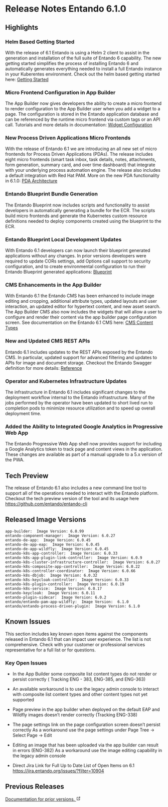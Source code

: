 # Release Notes Entando 6.1.0

## Highlights

### Helm Based Getting Started

With the release of 6.1 Entando is using a Helm 2 client to assist in
the generation and installation of the full suite of Entando 6
capability. The new getting started simplifies the process of installing
Entando 6 and automatically generates everything needed to install a
full Entando instance in your Kuberentes environment. Check out the helm
based getting started here: [Getting Started](../getting-started/)

### Micro Frontend Configuration in App Builder

The App Builder now gives developers the ability to create a micro
frontend to render configuration to the App Builder user when you add a
widget to a page. The configuration is stored in the Entando application
database and can be referenced by the runtime micro frontend via custom
tags or an API call. Tutorials and more details in documentation: 
[Widget Configuration](../../tutorials/micro-frontends/widget-configuration)

### New Process Driven Applications Micro Frontends

With the release of Entando 6.1 we are introducing an all new set of
micro frontends for Process Driven Applications (PDAs). The release
includes eight micro frontends (smart task inbox, task details, notes,
attachments, form generation, summary card, and over time dashboard)
that integrate with your underlying process automation engine. The
release also includes a default integration with Red Hat PAM. More on
the new PDA functionality in 6.1.0:
[PDA Architecture](../concepts/pda-architecture)

### Entando Blueprint Bundle Generation

The Entando Blueprint now includes scripts and functionality to assist
developers in automatically generating a bundle for the ECR. The scripts
build micro frontends and generate the Kubernetes custom resource
definitions needed to deploy components created using the blueprint to
the ECR. 

### Entando Blueprint Local Development Updates

With Entando 6.1 developers can now launch their blueprint generated
applications without any changes. In prior versions developers were
required to update CORs settings, add Options call support to security
configuration, and to create environmental configuration to run their
Entando Blueprint generated applications: [Blueprint](../../tutorials/micro-frontends/generate-micro-frontends-from-a-database-entity)

### CMS Enhancements in the App Builder

With Entando 6.1 the Entando CMS has been enhanced to include image
editing and cropping, additional attribute types, updated layouts and
user interaction, an updated editor for hypertext content, and new asset
search. The App Builder CMS also now includes the widgets that will
allow a user to configure and render their content via the app builder
page configuration screen. See documentation on the Entando 6.1 CMS here:
[CMS Content Types](../../tutorials/cms/content-types-tutorial)

### New and Updated CMS REST APIs

Entando 6.1 includes updates to the REST APIs exposed by the Entando
CMS. In particular, updated support for advanced filtering and updates
to APIs for image and document storage. Checkout the Entando Swagger
definition for more details: [Reference](../reference)

### Operator and Kubernetes Infrastructure Updates

The infrastructure in Entando 6.1 includes significant changes to the
deployment workflow internal to the Entando infrastructure. Many of the
jobs performed by the operator have been updated to short lived run to
completion pods to minimize resource utilization and to speed up overall
deployment time.

### Added the Ability to Integrated Google Analytics in Progressive Web App

The Entando Progressive Web App shell now provides support for including
a Google Analytics token to track page and content views in the
application. These changes are available as part of a manual upgrade to
a 5.x version of the PWA.

## Tech Preview

The release of Entando 6.1 also includes a new command line tool to
support all of the operations needed to interact with the Entando
platform. Checkout the tech preview version of the tool and its usage
here <https://github.com/entando/entando-cli>

## Released Image Versions

    app-builder:  Image Version: 6.0.99
    entando-component-manager:  Image Version: 6.0.27
    entando-de-app:  Image Version: 6.0.45
    entando-de-app-eap:  Image Version: 6.0.45
    entando-de-app-wildfly:  Image Version: 6.0.45
    entando-k8s-app-controller:  Image Version: 6.0.33
    entando-k8s-app-plugin-link-controller:  Image Version: 6.0.9
    entando-k8s-cluster-infrastructure-controller:  Image Version: 6.0.27
    entando-k8s-composite-app-controller:  Image Version: 6.0.22
    entando-k8s-controller-coordinator:  Image Version: 6.0.66
    entando-k8s-dbjob:  Image Version: 6.0.32
    entando-k8s-keycloak-controller:  Image Version: 6.0.33
    entando-k8s-plugin-controller:  Image Version: 6.0.19
    entando-k8s-service:  Image Version: 6.0.17
    entando-keycloak:  Image Version: 6.0.11
    entando-plugin-sidecar:  Image Version: 6.0.2
    entando/entando-pam-app-wildfly:  Image Version:  6.1.0
    entando/entando-process-driven-plugin:  Image Version: 6.1.0

## Known Issues

This section includes key known open items against the components
released in Entando 6.1 that can impact user experience. The list is not
comprehensive. Check with your customer or professional services
representative for a full list or for questions.

### Key Open Issues

-   In the App Builder some composite list content types do not render
    or persist correctly ( Tracking ENG - 383, ENG-385, and ENG-363)

-   An available workaround is to use the legacy admin console to
    interact with composite list content types and other content types
    not yet supported

-   Page preview in the app builder when deployed on the default EAP and
    Wildfly images doesn’t render correctly (Tracking ENG-338)

-   The page settings link on the page configuration screen doesn’t
    persist correctly As a workaround use the page settings under Page
    Tree → Select Page → Edit

-   Editing an image that has been uploaded via the app builder can
    result in errors (ENG-382) As a workaround use the image editing
    capability in the legacy admin console

-   Direct Jira Link for Full Up to Date List of Open Items on 6.1
    <https://jira.entando.org/issues/?filter=10904>

## Previous Releases

<a href="/old-version/old-version.html" target="_blank">Documentation for prior versions.
    <svg xmlns="http://www.w3.org/2000/svg" aria-hidden="true" x="0px" y="0px" viewBox="0 0 100 100" width="15" height="15" class="icon outbound">
        <path fill="currentColor" d="M18.8,85.1h56l0,0c2.2,0,4-1.8,4-4v-32h-8v28h-48v-48h28v-8h-32l0,0c-2.2,0-4,1.8-4,4v56C14.8,83.3,16.6,85.1,18.8,85.1z"></path> <polygon fill="currentColor" points="45.7,48.7 51.3,54.3 77.2,28.5 77.2,37.2 85.2,37.2 85.2,14.9 62.8,14.9 62.8,22.9 71.5,22.9"></polygon>
    </svg>
</a>